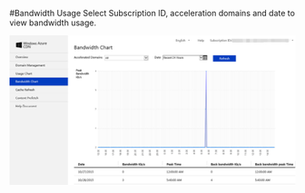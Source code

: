 #Bandwidth Usage
Select Subscription ID, acceleration domains and date to view bandwidth usage.

![014](Images/014.png)
